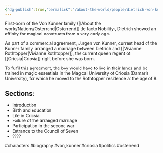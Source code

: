 ```yaml
---
{"dg-publish":true,"permalink":"/about-the-world/people/dietrich-von-kunner/"}
---
```


First-born of the Von Kunner family ([[About the world/Nations/Osterrend\|Osterrend]] de facto Nobility), Dietrich showed an affinity for magical constructs from a very early age.

As part of a commercial agreement, Jurgen von Kunner, current head of the Kunner family, arranged a marriage between Dietrich and [[Vivianne Rothtopper\|Vivianne Rothtopper]], the current queen regent of [[Criosia\|Criosia]] right before she was born.

To fulfil this agreement, the boy would have to live in their lands and be trained in magic essentials in the Magical University of Criosia (Damaris University), for which he moved to the Rothtopper residence at the age of 8.

## Sections:
* Introduction
* Birth and education
* Life in Criosia
* Failure of the arranged marriage
* Participation in the second war
* Entrance to the Council of Seven
* ????

#characters #biography #von_kunner #criosia #politics #osterrend
